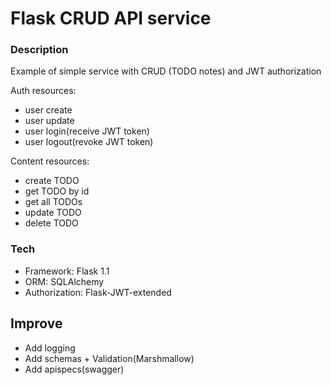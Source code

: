 # Flask CRUD API service

### Description

Example of simple service with CRUD (TODO notes) and JWT authorization

Auth resources:
- user create
- user update
- user login(receive JWT token)
- user logout(revoke JWT token)

Content resources:
- create TODO
- get TODO by id
- get all TODOs
- update TODO
- delete TODO

### Tech

- Framework: Flask 1.1
- ORM: SQLAlchemy
- Authorization: Flask-JWT-extended

## Improve

- Add logging
- Add schemas + Validation(Marshmallow)
- Add apispecs(swagger)